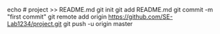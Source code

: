 echo # project >> README.md
git init
git add README.md
git commit -m "first commit"
git remote add origin https://github.com/SE-Lab1234/project.git
git push -u origin master
